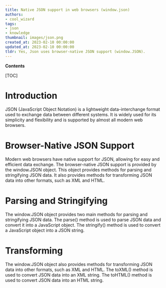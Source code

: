 ```yaml
---
title: Native JSON support in web browsers (window.json)
authors:
- cool_wizard
tags:
- json
- knowledge
thumbnail: images/json.png
created_at: 2023-02-10 00:00:00
updated_at: 2023-02-10 00:00:00
tldr: Yes, Json uses browser-native JSON support (window.JSON).
---
```


**Contents**

[TOC]

# Introduction

JSON (JavaScript Object Notation) is a lightweight data-interchange format used to exchange data between different systems. It is widely used for its simplicity and flexibility and is supported by almost all modern web browsers.

# Browser-Native JSON Support

Modern web browsers have native support for JSON, allowing for easy and efficient data exchange. The browser-native JSON support is provided by the window.JSON object. This object provides methods for parsing and stringifying JSON data. It also provides methods for transforming JSON data into other formats, such as XML and HTML.

# Parsing and Stringifying

The window.JSON object provides two main methods for parsing and stringifying JSON data. The parse() method is used to parse JSON data and convert it into a JavaScript object. The stringify() method is used to convert a JavaScript object into a JSON string.

# Transforming

The window.JSON object also provides methods for transforming JSON data into other formats, such as XML and HTML. The toXML() method is used to convert JSON data into an XML string. The toHTML() method is used to convert JSON data into an HTML string.
